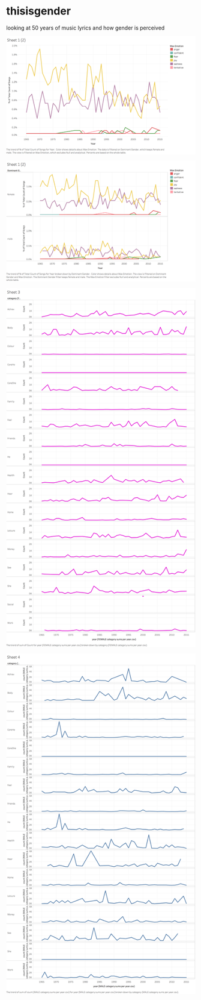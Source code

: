 # thisisgender
looking at 50 years of music lyrics and how gender is perceived 



![alt text](https://github.com/WlFranzi/thisisgender/blob/master/tableau/viz-emotions-all-over-time.png)

![alt text](https://github.com/WlFranzi/thisisgender/blob/master/tableau/viz-emotions-female-male-over-time.png)

![alt text](https://github.com/WlFranzi/thisisgender/blob/master/tableau/viz-female-categories-over-time.png)

![alt text](https://github.com/WlFranzi/thisisgender/blob/master/tableau/viz-male-categories-over-time.png)

